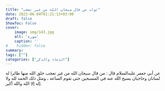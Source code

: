 ```yaml
---
title: "ثواب من قال سبحان الله من غير تعجب"
date: 2023-06-04T01:21:13+03:00
draft: false
ShowToc: False
cover:
    image: img/143.jpg
    alt: 'صورة'
    caption: ''
#    hidden: false
summary: 
tags: [""]
categories: ["الدعاء والذكر"]
---
```

عن أبي جعفر عليه‌السلام
قال : من قال سبحان الله من غير تعجب خلق الله منها طائرا له لسانان
وحاجبان يسبح الله عنه في المسبحين حتى تقوم الساعة ، ومثل ذلك الحمد
لله ولا إله إلا الله والله أكبر.


